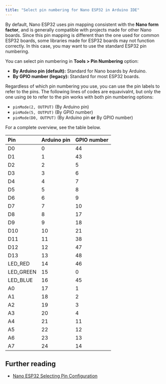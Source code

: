 ```yaml
---
title: "Select pin numbering for Nano ESP32 in Arduino IDE"
---
```


By default, Nano ESP32 uses pin mapping consistent with the **Nano form factor**, and is generally compatible with projects made for other Nano boards. Since this pin mapping is different than the one used for common ESP32 boards, some libraries made for ESP32 boards may not function correctly. In this case, you may want to use the standard ESP32 pin numbering.

You can select pin numbering in **Tools > Pin Numbering** option:

* **By Arduino pin (default):** Standard for Nano boards by Arduino.
* **By GPIO number (legacy):** Standard for most ESP32 boards.

Regardless of which pin numbering you use, you can use the pin labels to refer to the pins. The following lines of codes are equavivalnt, but only the one using `D0` to refer to the pin works with both pin numbering options:

* `pinMode(2, OUTPUT)` (By Arduino pin)
* `pinMode(5, OUTPUT)` (By GPIO number)
* `pinMode(D0, OUTPUT)` (By Arduino pin **or** By GPIO number)

For a complete overview, see the table below.

| Pin       | Arduino pin | GPIO number |
|:----------|:------------|:------------|
| D0        |           0 |          44 |
| D1        |           1 |          43 |
| D2        |           2 |           5 |
| D3        |           3 |           6 |
| D4        |           4 |           7 |
| D5        |           5 |           8 |
| D6        |           6 |           9 |
| D7        |           7 |          10 |
| D8        |           8 |          17 |
| D9        |           9 |          18 |
| D10       |          10 |          21 |
| D11       |          11 |          38 |
| D12       |          12 |          47 |
| D13       |          13 |          48 |
| LED_RED   |          14 |          46 |
| LED_GREEN |          15 |           0 |
| LED_BLUE  |          16 |          45 |
| A0        |          17 |           1 |
| A1        |          18 |           2 |
| A2        |          19 |           3 |
| A3        |          20 |           4 |
| A4        |          21 |          11 |
| A5        |          22 |          12 |
| A6        |          23 |          13 |
| A7        |          24 |          14 |

## Further reading

* [Nano ESP32 Selecting Pin Configuration](https://docs.arduino.cc/tutorials/nano-esp32/pin-setup)
